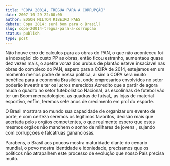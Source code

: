 ```yaml
---
title: "COPA 20014, TREGUA PARA A CORRUPÇÃO"
date: 2007-10-29 22:00:00
author: EDSON MILTON RIBEIRO PAES
debate: Copa 2014: será bom para o Brasil?
slug: copa-20014-tregua-para-a-corrupcao
status: publish 
type: post
---
```


Não houve erro de calculos para as obras do PAN, o que não aconteceu foi a indexaçãoi do custo PP as obras, então ficou estranho, aumentaou quase dez vezes mais, o apetite voraz dos urubus de plantão esteve insaciavel nas obras do complexo do PAN, espero para a COPA de 2014, estejamos em um momento menos podre de nossa politica, ai sim a COPA sera muito benéfica para a economia Brasileira, onde empresarios envolvidos no setor poderão investir e ter os lucros merecidos.Acredito que a partir de agora muda o quadro no setor futebolistico Nacional, as escolinhas de futebol vão ter um Boom mercadologico, as quadras de futsal,, as lojas de material esportivo, enfim, teremos sete anos de crecimento em prol do esporte.  

O Brasil mostrara ao mundo sua capacidade de organizar um evento de porte, e com certeza seremos os legitimos favoritos, decisão mais que acertada pelos orgãos competentes, o que realmente espero que estes mesmos orgãos não manchem o sonho de milhares de jovens , sujando com corrupções e falcatruas gananciosas.  

Parabens, o Brasil aos poucos mostra maturidade diante do cenario mundial, o povo mostra identidade e idoniedade, precisamos que os politicos não atrapalhem este processo de evolução que nosso País precisa muito.
